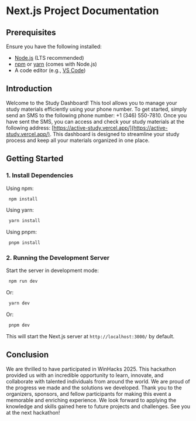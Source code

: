 # Next.js Project Documentation

## Prerequisites
Ensure you have the following installed:
- [Node.js](https://nodejs.org/) (LTS recommended)
- [npm](https://www.npmjs.com/) or [yarn](https://yarnpkg.com/) (comes with Node.js)
- A code editor (e.g., [VS Code](https://code.visualstudio.com/))

## Introduction
Welcome to the Study Dashboard! This tool allows you to manage your study materials efficiently using your phone number. To get started, simply send an SMS to the following phone number: +1 (346) 550-7810. Once you have sent the SMS, you can access and check your study materials at the following address: [https://active-study.vercel.app/](https://active-study.vercel.app/). This dashboard is designed to streamline your study process and keep all your materials organized in one place.

## Getting Started

### 1. Install Dependencies
Using npm:
```sh
 npm install
```
Using yarn:
```sh
 yarn install
```
Using pnpm:
```sh
 pnpm install
```

### 2. Running the Development Server
Start the server in development mode:
```sh
 npm run dev
```
Or:
```sh
 yarn dev
```
Or:
```sh
 pnpm dev
```

This will start the Next.js server at `http://localhost:3000/` by default.

## Conclusion
We are thrilled to have participated in WinHacks 2025. This hackathon provided us with an incredible opportunity to learn, innovate, and collaborate with talented individuals from around the world. We are proud of the progress we made and the solutions we developed. Thank you to the organizers, sponsors, and fellow participants for making this event a memorable and enriching experience. We look forward to applying the knowledge and skills gained here to future projects and challenges. See you at the next hackathon!
